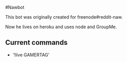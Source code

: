 #Nawbot

This bot was originally created for freenode#reddit-naw.

Now he lives on heroku and uses node and GroupMe.


## Current commands

- '!live GAMERTAG'
